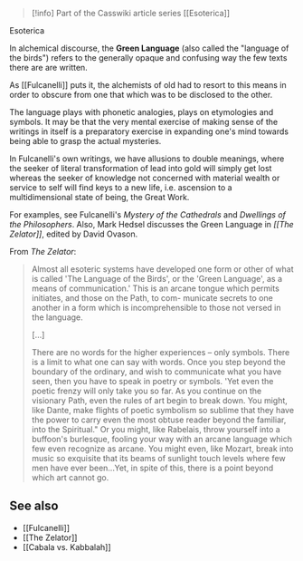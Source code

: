 
> [!info] Part of the Casswiki article series [[Esoterica]]

Esoterica

In alchemical discourse, the **Green Language** (also called the "language of the birds") refers to the generally opaque and confusing way the few texts there are are written.

As [[Fulcanelli]] puts it, the alchemists of old had to resort to this means in order to obscure from one that which was to be disclosed to the other.

The language plays with phonetic analogies, plays on etymologies and symbols. It may be that the very mental exercise of making sense of the writings in itself is a preparatory exercise in expanding one's mind towards being able to grasp the actual mysteries.

In Fulcanelli's own writings, we have allusions to double meanings, where the seeker of literal transformation of lead into gold will simply get lost whereas the seeker of knowledge not concerned with material wealth or service to self will find keys to a new life, i.e. ascension to a multidimensional state of being, the Great Work.

For examples, see Fulcanelli's _Mystery of the Cathedrals_ and _Dwellings of the Philosophers_. Also, Mark Hedsel discusses the Green Language in _[[The Zelator]]_, edited by David Ovason.

From _The Zelator_:

> Almost all esoteric systems have developed one form or other of what is called 'The Language of the Birds', or the 'Green Language', as a means of communication.' This is an arcane tongue which permits initiates, and those on the Path, to com- municate secrets to one another in a form which is incomprehensible to those not versed in the language.
> 
> \[…\]
> 
> There are no words for the higher experiences – only symbols. There is a limit to what one can say with words. Once you step beyond the boundary of the ordinary, and wish to communicate what you have seen, then you have to speak in poetry or symbols. 'Yet even the poetic frenzy will only take you so far. As you continue on the visionary Path, even the rules of art begin to break down. You might, like Dante, make flights of poetic symbolism so sublime that they have the power to carry even the most obtuse reader beyond the familiar, into the Spiritual." Or you might, like Rabelais, throw yourself into a buffoon's burlesque, fooling your way with an arcane language which few even recognize as arcane. You might even, like Mozart, break into music so exquisite that its beams of sunlight touch levels where few men have ever been...Yet, in spite of this, there is a point beyond which art cannot go.

See also
--------

*   [[Fulcanelli]]
*   [[The Zelator]]
*   [[Cabala vs. Kabbalah]]